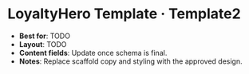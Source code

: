 # LoyaltyHero Template · Template2

- **Best for**: TODO
- **Layout**: TODO
- **Content fields**: Update once schema is final.
- **Notes**: Replace scaffold copy and styling with the approved design.
